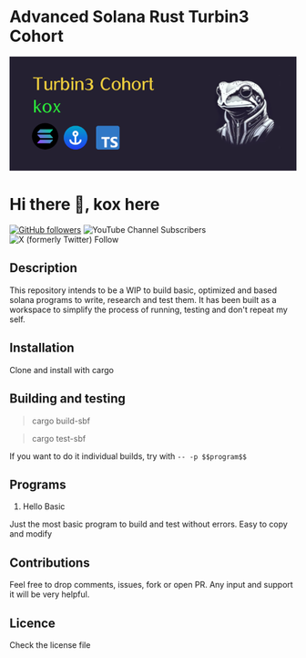 # Advanced Solana Rust Turbin3 Cohort

![Advanced-Rust-Turbin3-Cohort](https://raw.githubusercontent.com/solana-turbin3/Q3T_Sol_kox/e824e102c50ef114c7f901815c50824e0dd61579/turbin3_banner.png)


# Hi there 👋, kox here 
[![GitHub followers](https://img.shields.io/github/followers/kox.svg?style=social&label=Follow)](https://github.com/kox?tab=followers)  ![YouTube Channel Subscribers](https://img.shields.io/youtube/channel/subscribers/UCaOQstxSGKT-W1xYa9PuVKQ)
 ![X (formerly Twitter) Follow](https://img.shields.io/twitter/follow/enekoox)
<br/>

## Description
This repository intends to be a WIP to build basic, optimized and based solana programs to write, research and test them. 
It has been built as a workspace to simplify the process of running, testing and don't repeat my self.

## Installation
Clone and install with cargo

## Building and testing

> cargo build-sbf

> cargo test-sbf

If you want to do it individual builds, try with `-- -p $$program$$`

## Programs

1. Hello Basic

Just the most basic program to build and test without errors. Easy to copy and modify


## Contributions

Feel free to drop comments, issues, fork or open PR. Any input and support it will be very helpful.

## Licence

Check the license file
